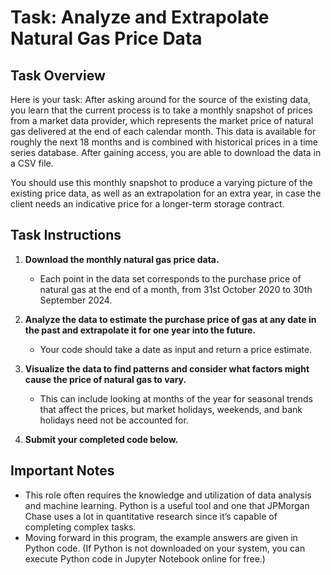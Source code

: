 # Task: Analyze and Extrapolate Natural Gas Price Data

## Task Overview
Here is your task:
After asking around for the source of the existing data, you learn that the current process is to take a monthly snapshot of prices from a market data provider, which represents the market price of natural gas delivered at the end of each calendar month. This data is available for roughly the next 18 months and is combined with historical prices in a time series database. After gaining access, you are able to download the data in a CSV file.

You should use this monthly snapshot to produce a varying picture of the existing price data, as well as an extrapolation for an extra year, in case the client needs an indicative price for a longer-term storage contract.

## Task Instructions
1. **Download the monthly natural gas price data.**
   - Each point in the data set corresponds to the purchase price of natural gas at the end of a month, from 31st October 2020 to 30th September 2024.
   
2. **Analyze the data to estimate the purchase price of gas at any date in the past and extrapolate it for one year into the future.**
   - Your code should take a date as input and return a price estimate.

3. **Visualize the data to find patterns and consider what factors might cause the price of natural gas to vary.**
   - This can include looking at months of the year for seasonal trends that affect the prices, but market holidays, weekends, and bank holidays need not be accounted for.

4. **Submit your completed code below.**

## Important Notes
- This role often requires the knowledge and utilization of data analysis and machine learning. Python is a useful tool and one that JPMorgan Chase uses a lot in quantitative research since it’s capable of completing complex tasks.
- Moving forward in this program, the example answers are given in Python code. (If Python is not downloaded on your system, you can execute Python code in Jupyter Notebook online for free.)


